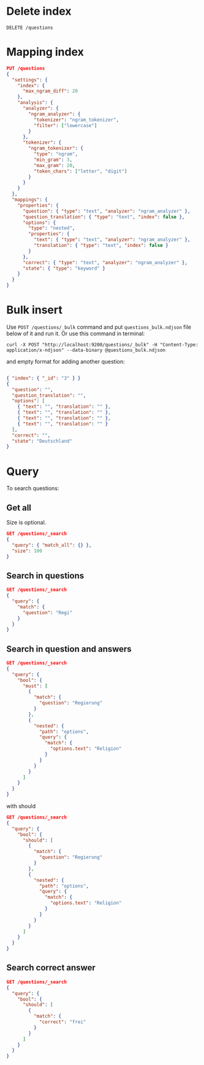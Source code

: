 # Delete index

`DELETE /questions`

# Mapping index

```json
PUT /questions
{
  "settings": {
    "index": {
      "max_ngram_diff": 20
    },
    "analysis": {
      "analyzer": {
        "ngram_analyzer": {
          "tokenizer": "ngram_tokenizer",
          "filter": ["lowercase"]
        }
      },
      "tokenizer": {
        "ngram_tokenizer": {
          "type": "ngram",
          "min_gram": 3,
          "max_gram": 20,
          "token_chars": ["letter", "digit"]
        }
      }
    }
  },
  "mappings": {
    "properties": {
      "question": { "type": "text", "analyzer": "ngram_analyzer" },
      "question_translation": { "type": "text", "index": false },
      "options": {
        "type": "nested",
        "properties": {
          "text": { "type": "text", "analyzer": "ngram_analyzer" },
          "translation": { "type": "text", "index": false }
        }
      },
      "correct": { "type": "text", "analyzer": "ngram_analyzer" },
      "state": { "type": "keyword" }
    }
  }
}
```

# Bulk insert

Use
`POST /questions/_bulk` command and put `questions_bulk.ndjson` file below of it and run it. Or use this command in terminal:

`curl -X POST "http://localhost:9200/questions/_bulk" -H "Content-Type: application/x-ndjson" --data-binary @questions_bulk.ndjson`

and empty format for adding another question:

```json

{ "index": { "_id": "3" } }
{
  "question": "",
  "question_translation": "",
  "options": [
    { "text": "", "translation": "" },
    { "text": "", "translation": "" },
    { "text": "", "translation": "" },
    { "text": "", "translation": "" }
  ],
  "correct": "",
  "state": "Deutschland"
}
```

# Query

To search questions:

## Get all

Size is optional.

```json
GET /questions/_search
{
  "query": { "match_all": {} },
  "size": 100
}
```

## Search in questions

```json
GET /questions/_search
{
  "query": {
    "match": {
      "question": "Regi"
    }
  }
}
```

## Search in question and answers

```json
GET /questions/_search
{
  "query": {
    "bool": {
      "must": [
        {
          "match": {
            "question": "Regierung"
          }
        },
        {
          "nested": {
            "path": "options",
            "query": {
              "match": {
                "options.text": "Religion"
              }
            }
          }
        }
      ]
    }
  }
}
```

with should

```json
GET /questions/_search
{
  "query": {
    "bool": {
      "should": [
        {
          "match": {
            "question": "Regierung"
          }
        },
        {
          "nested": {
            "path": "options",
            "query": {
              "match": {
                "options.text": "Religion"
              }
            }
          }
        }
      ]
    }
  }
}
```

## Search correct answer

```json
GET /questions/_search
{
  "query": {
    "bool": {
      "should": [
        {
          "match": {
            "correct": "frei"
          }
        }
      ]
    }
  }
}
```
